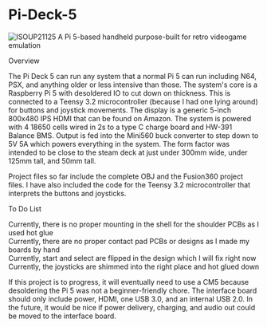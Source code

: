 # Pi-Deck-5
![ISOUP21125](https://github.com/user-attachments/assets/2885826f-c453-49fd-b91b-b10ef34b15ee)
A Pi 5-based handheld purpose-built for retro videogame emulation

Overview

The Pi Deck 5 can run any system that a normal Pi 5 can run including N64, PSX, and anything older or less intensive than those. The system's core is a Raspberry Pi 5 with desoldered IO to cut down on thickness. This is connected to a Teensy 3.2 microcontroller (because I had one lying around) for buttons and joystick movements. The display is a generic 5-inch 800x480 IPS HDMI that can be found on Amazon. The system is powered with 4 18650 cells wired in 2s to a type C charge board and HW-391 Balance BMS. Output is fed into the Mini560 buck converter to step down to 5V 5A which powers everything in the system. 
The form factor was intended to be close to the steam deck at just under 300mm wide, under 125mm tall, and 50mm tall. 

Project files so far include the complete OBJ and the Fusion360 project files. I have also included the code for the Teensy 3.2 microcontroller that interprets the buttons and joysticks. 

To Do List

Currently, there is no proper mounting in the shell for the shoulder PCBs as I used hot glue  
Currently, there are no proper contact pad PCBs or designs as I made my boards by hand  
Currently, start and select are flipped in the design which I will fix right now  
Currently, the joysticks are shimmed into the right place and hot glued down  

If this project is to progress, it will eventually need to use a CM5 because desoldering the Pi 5 was not a beginner-friendly chore. The interface board should only include power, HDMI, one USB 3.0, and an internal USB 2.0. In the future, it would be nice if power delivery, charging, and audio out could be moved to the interface board. 
